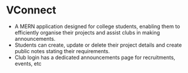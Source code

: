# VConnect

* A MERN application designed for college students, enabling them to efficiently organise their projects and assist clubs in making announcements.
* Students can create, update or delete their project details and create public notes stating their requirements.
* Club login has a dedicated announcements page for recruitments, events, etc